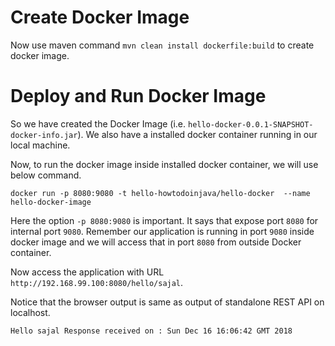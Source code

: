 # Create Docker Image

Now use maven command `mvn clean install dockerfile:build` to create docker image.

# Deploy and Run Docker Image
So we have created the Docker Image (i.e. `hello-docker-0.0.1-SNAPSHOT-docker-info.jar`). We also have a installed docker container running in our local machine.

Now, to run the docker image inside installed docker container, we will use below command.

```
docker run -p 8080:9080 -t hello-howtodoinjava/hello-docker  --name hello-docker-image
```

Here the option `-p 8080:9080` is important. It says that expose port `8080` for internal port `9080`. Remember our application is running in port `9080` inside docker image and we will access that in port `8080` from outside Docker container.

Now access the application with URL `http://192.168.99.100:8080/hello/sajal`. 

Notice that the browser output is same as output of standalone REST API on localhost.

```
Hello sajal Response received on : Sun Dec 16 16:06:42 GMT 2018
```